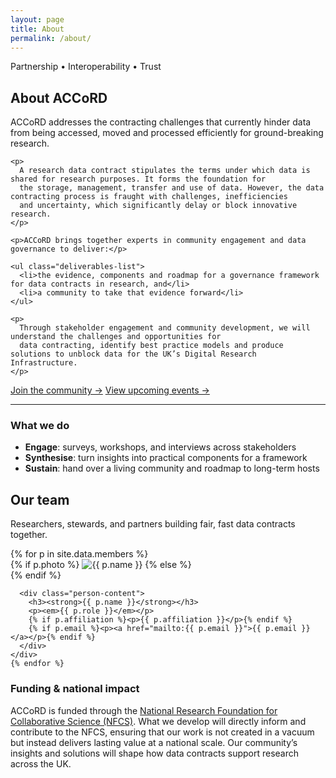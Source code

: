 ```yaml
---
layout: page
title: About
permalink: /about/
---
```


<section class="events-hero flow">
  <p class="eyebrow">Partnership • Interoperability • Trust</p>
  <h2 class="page-title">About ACCoRD</h2>
    <p class="lead">
      ACCoRD addresses the contracting challenges that currently hinder
      data from being accessed, moved and processed efficiently for ground-breaking research.
    </p>

    <p>
      A research data contract stipulates the terms under which data is shared for research purposes. It forms the foundation for
      the storage, management, transfer and use of data. However, the data contracting process is fraught with challenges, inefficiencies
      and uncertainty, which significantly delay or block innovative research.
    </p>

    <p>ACCoRD brings together experts in community engagement and data governance to deliver:</p>

    <ul class="deliverables-list">
      <li>the evidence, components and roadmap for a governance framework for data contracts in research, and</li>
      <li>a community to take that evidence forward</li>
    </ul>

    <p>
      Through stakeholder engagement and community development, we will understand the challenges and opportunities for
      data contracting, identify best practice models and produce solutions to unblock data for the UK’s Digital Research Infrastructure.
    </p>

  <p class="cta-row">
    <a class="btn btn-primary" href="{{ '/join/' | relative_url }}">Join the community →</a>
    <a class="btn btn-primary" href="{{ '/events/' | relative_url }}">View upcoming events →</a>
  </p>
</section>

<hr class="section-divider" />

<section class="flow what-we-do">
  <h3>What we do</h3>
  <ul class="feature-list">
    <li><strong>Engage</strong>: surveys, workshops, and interviews across stakeholders</li>
    <li><strong>Synthesise</strong>: turn insights into practical components for a framework</li>
    <li><strong>Sustain</strong>: hand over a living community and roadmap to long-term hosts</li>
  </ul>
</section>

<section class="members-section">
  <div class="members-intro">
    <h2>Our team</h2>
    <p>Researchers, stewards, and partners building fair, fast data contracts together.</p>
  </div>

  <div class="people-grid">
    {% for p in site.data.members %}
    <div class="person">
      <div class="person-media">
        {% if p.photo %}
          <img src="{{ p.photo | relative_url }}" alt="{{ p.name }}">
        {% else %}
          <div class="avatar-placeholder" aria-hidden="true"></div>
        {% endif %}
      </div>

      <div class="person-content">
        <h3><strong>{{ p.name }}</strong></h3>
        <p><em>{{ p.role }}</em></p>
        {% if p.affiliation %}<p>{{ p.affiliation }}</p>{% endif %}
        {% if p.email %}<p><a href="mailto:{{ p.email }}">{{ p.email }}</a></p>{% endif %}
      </div>
    </div>
    {% endfor %}

  </div>
</section>

<section class="funding-section flow">
  <h3>Funding & national impact</h3>
  <p>
    ACCoRD is funded through the 
    <a href="https://nfcs-networkplus.ac.uk/" target="_blank" rel="noopener">National Research Foundation for Collaborative Science (NFCS)</a>.
    What we develop will directly inform and contribute to the NFCS, ensuring that our work is not created in a vacuum but 
    instead delivers lasting value at a national scale. Our community’s insights and solutions will shape how data contracts 
    support research across the UK.
  </p>
</section>
